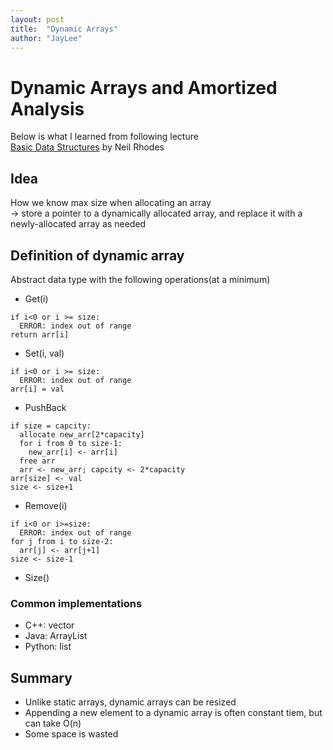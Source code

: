 ```yaml
---
layout: post
title:  "Dynamic Arrays"
author: "JayLee"
---
```


# Dynamic Arrays and Amortized Analysis
Below is what I learned from following lecture  
[Basic Data Structures][lecture] by Neil Rhodes

## Idea
How we know max size when allocating an array  
-> store a pointer to a dynamically allocated array, and replace it with a newly-allocated array as needed

## Definition of dynamic array
Abstract data type with the following operations(at a minimum)
- Get(i)
```
if i<0 or i >= size:
  ERROR: index out of range
return arr[i]
```
- Set(i, val)
```
if i<0 or i >= size:
  ERROR: index out of range
arr[i] = val
```
- PushBack
```
if size = capcity:
  allocate new_arr[2*capacity]
  for i from 0 to size-1:
    new_arr[i] <- arr[i]
  free arr
  arr <- new_arr; capcity <- 2*capacity
arr[size] <- val
size <- size+1
```
- Remove(i)
```
if i<0 or i>=size:
  ERROR: index out of range
for j from i to size-2:
  arr[j] <- arr[j+1]
size <- size-1
```
- Size()

### Common implementations
- C++: vector
- Java: ArrayList
- Python: list

## Summary
- Unlike static arrays, dynamic arrays can be resized
- Appending a new element to a dynamic array is often constant tiem, but can take O(n)
- Some space is wasted

[lecture]: https://www.coursera.org/lecture/data-structures/arrays-OsBSF
